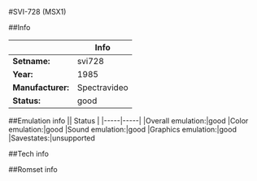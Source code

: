 #SVI-728 (MSX1)

##Info

||Info|
|-----|-----|
|**Setname:**|svi728
|**Year:**|1985
|**Manufacturer:**|Spectravideo
|**Status:**|good

##Emulation info
|| Status |
|-----|-----|
|Overall emulation:|good
|Color emulation:|good
|Sound emulation:|good
|Graphics emulation:|good
|Savestates:|unsupported

##Tech info

##Romset info

<!--- START OF EDITED COMMENT DO NOT TOUCH TEXT ABOVE-->
